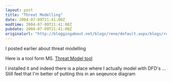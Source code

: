 ```yaml
---
layout: post
title: "Threat Modelling"
date: 2004-07-09T21:41:00Z
modtime: 2004-07-09T21:41:00Z
pubdate: 2004-07-09T21:41:00Z
originalurl: "http://bloggingabout.net/blogs/rene/default.aspx/blogs/rene/archive/2004/07/09/1168.aspx"
---
```



<p>I posted earlier about threat modelling</p><p>Here is a tool form MS. <a href="http://www.microsoft.com/downloads/details.aspx?FamilyID=62830f95-0e61-4f87-88a6-e7c663444ac1&amp;displaylang=en" target="_blank">Threat Model tool</a></p><p>I installed it and indeed there is a place where I actually model with DFD's ... Still feel that I'm better of putting this in an seqeunce diagram</p>
